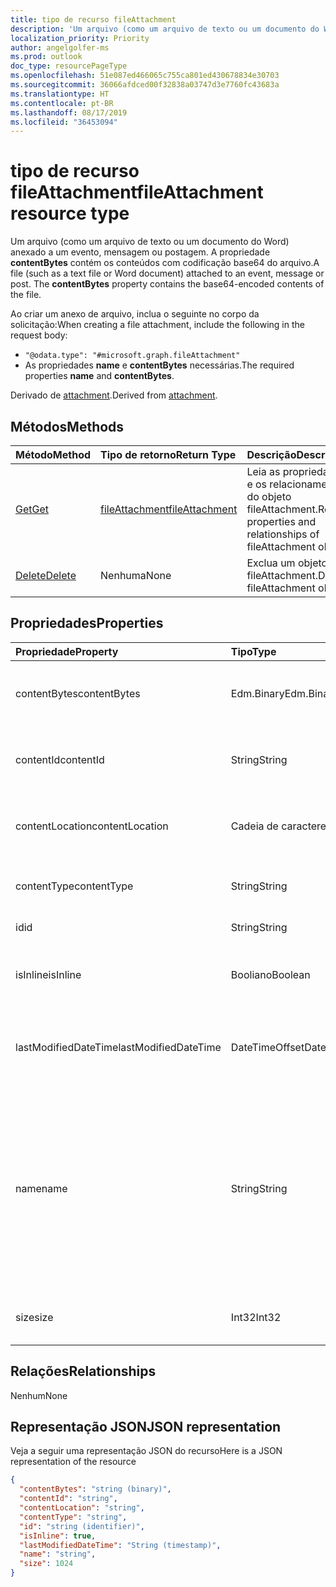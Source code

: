 ```yaml
---
title: tipo de recurso fileAttachment
description: 'Um arquivo (como um arquivo de texto ou um documento do Word) anexado a um evento, mensagem ou postagem. O  **contentBytes** '
localization_priority: Priority
author: angelgolfer-ms
ms.prod: outlook
doc_type: resourcePageType
ms.openlocfilehash: 51e087ed466065c755ca801ed430678834e30703
ms.sourcegitcommit: 36066afdced00f32838a03747d3e7760fc43683a
ms.translationtype: HT
ms.contentlocale: pt-BR
ms.lasthandoff: 08/17/2019
ms.locfileid: "36453094"
---
```

# <a name="fileattachment-resource-type"></a><span data-ttu-id="baafc-104">tipo de recurso fileAttachment</span><span class="sxs-lookup"><span data-stu-id="baafc-104">fileAttachment resource type</span></span>

<span data-ttu-id="baafc-p102">Um arquivo (como um arquivo de texto ou um documento do Word) anexado a um evento, mensagem ou postagem. A propriedade **contentBytes** contém os conteúdos com codificação base64 do arquivo.</span><span class="sxs-lookup"><span data-stu-id="baafc-p102">A file (such as a text file or Word document) attached to an event, message or post. The  **contentBytes** property contains the base64-encoded contents of the file.</span></span>  

<span data-ttu-id="baafc-107">Ao criar um anexo de arquivo, inclua o seguinte no corpo da solicitação:</span><span class="sxs-lookup"><span data-stu-id="baafc-107">When creating a file attachment, include the following in the request body:</span></span>

* `"@odata.type": "#microsoft.graph.fileAttachment"`
* <span data-ttu-id="baafc-108">As propriedades **name** e **contentBytes** necessárias.</span><span class="sxs-lookup"><span data-stu-id="baafc-108">The required properties **name** and **contentBytes**.</span></span>

<span data-ttu-id="baafc-109">Derivado de [attachment](attachment.md).</span><span class="sxs-lookup"><span data-stu-id="baafc-109">Derived from [attachment](attachment.md).</span></span>

## <a name="methods"></a><span data-ttu-id="baafc-110">Métodos</span><span class="sxs-lookup"><span data-stu-id="baafc-110">Methods</span></span>

| <span data-ttu-id="baafc-111">Método</span><span class="sxs-lookup"><span data-stu-id="baafc-111">Method</span></span>       | <span data-ttu-id="baafc-112">Tipo de retorno</span><span class="sxs-lookup"><span data-stu-id="baafc-112">Return Type</span></span>  |<span data-ttu-id="baafc-113">Descrição</span><span class="sxs-lookup"><span data-stu-id="baafc-113">Description</span></span>|
|:---------------|:--------|:----------|
|[<span data-ttu-id="baafc-114">Get</span><span class="sxs-lookup"><span data-stu-id="baafc-114">Get</span></span>](../api/attachment-get.md) | [<span data-ttu-id="baafc-115">fileAttachment</span><span class="sxs-lookup"><span data-stu-id="baafc-115">fileAttachment</span></span>](fileattachment.md) |<span data-ttu-id="baafc-116">Leia as propriedades e os relacionamentos do objeto fileAttachment.</span><span class="sxs-lookup"><span data-stu-id="baafc-116">Read properties and relationships of fileAttachment object.</span></span>|
|[<span data-ttu-id="baafc-117">Delete</span><span class="sxs-lookup"><span data-stu-id="baafc-117">Delete</span></span>](../api/attachment-delete.md) | <span data-ttu-id="baafc-118">Nenhuma</span><span class="sxs-lookup"><span data-stu-id="baafc-118">None</span></span> |<span data-ttu-id="baafc-119">Exclua um objeto fileAttachment.</span><span class="sxs-lookup"><span data-stu-id="baafc-119">Delete fileAttachment object.</span></span> |

## <a name="properties"></a><span data-ttu-id="baafc-120">Propriedades</span><span class="sxs-lookup"><span data-stu-id="baafc-120">Properties</span></span>
| <span data-ttu-id="baafc-121">Propriedade</span><span class="sxs-lookup"><span data-stu-id="baafc-121">Property</span></span>     | <span data-ttu-id="baafc-122">Tipo</span><span class="sxs-lookup"><span data-stu-id="baafc-122">Type</span></span>   |<span data-ttu-id="baafc-123">Descrição</span><span class="sxs-lookup"><span data-stu-id="baafc-123">Description</span></span>|
|:---------------|:--------|:----------|
|<span data-ttu-id="baafc-124">contentBytes</span><span class="sxs-lookup"><span data-stu-id="baafc-124">contentBytes</span></span>|<span data-ttu-id="baafc-125">Edm.Binary</span><span class="sxs-lookup"><span data-stu-id="baafc-125">Edm.Binary</span></span>|<span data-ttu-id="baafc-126">O conteúdo do arquivo codificado pela base64.</span><span class="sxs-lookup"><span data-stu-id="baafc-126">The base64-encoded contents of the file.</span></span>|
|<span data-ttu-id="baafc-127">contentId</span><span class="sxs-lookup"><span data-stu-id="baafc-127">contentId</span></span>|<span data-ttu-id="baafc-128">String</span><span class="sxs-lookup"><span data-stu-id="baafc-128">String</span></span>|<span data-ttu-id="baafc-129">A ID do anexo no repositório do Exchange.</span><span class="sxs-lookup"><span data-stu-id="baafc-129">The ID of the attachment in the Exchange store.</span></span>|
|<span data-ttu-id="baafc-130">contentLocation</span><span class="sxs-lookup"><span data-stu-id="baafc-130">contentLocation</span></span>|<span data-ttu-id="baafc-131">Cadeia de caracteres</span><span class="sxs-lookup"><span data-stu-id="baafc-131">String</span></span>|<span data-ttu-id="baafc-132">Não use essa propriedade que não tem suporte.</span><span class="sxs-lookup"><span data-stu-id="baafc-132">Do not use this property as it is not supported.</span></span>|
|<span data-ttu-id="baafc-133">contentType</span><span class="sxs-lookup"><span data-stu-id="baafc-133">contentType</span></span>|<span data-ttu-id="baafc-134">String</span><span class="sxs-lookup"><span data-stu-id="baafc-134">String</span></span>|<span data-ttu-id="baafc-135">O tipo de conteúdo do anexo.</span><span class="sxs-lookup"><span data-stu-id="baafc-135">The content type of the attachment.</span></span>|
|<span data-ttu-id="baafc-136">id</span><span class="sxs-lookup"><span data-stu-id="baafc-136">id</span></span>|<span data-ttu-id="baafc-137">String</span><span class="sxs-lookup"><span data-stu-id="baafc-137">String</span></span>|<span data-ttu-id="baafc-138">A ID do anexo.</span><span class="sxs-lookup"><span data-stu-id="baafc-138">The attachment ID.</span></span>|
|<span data-ttu-id="baafc-139">isInline</span><span class="sxs-lookup"><span data-stu-id="baafc-139">isInline</span></span>|<span data-ttu-id="baafc-140">Booliano</span><span class="sxs-lookup"><span data-stu-id="baafc-140">Boolean</span></span>|<span data-ttu-id="baafc-141">Defina como true se este for um anexo embutido.</span><span class="sxs-lookup"><span data-stu-id="baafc-141">Set to true if this is an inline attachment.</span></span>|
|<span data-ttu-id="baafc-142">lastModifiedDateTime</span><span class="sxs-lookup"><span data-stu-id="baafc-142">lastModifiedDateTime</span></span>|<span data-ttu-id="baafc-143">DateTimeOffset</span><span class="sxs-lookup"><span data-stu-id="baafc-143">DateTimeOffset</span></span>|<span data-ttu-id="baafc-144">Data e hora em que o anexo foi modificado pela última vez.</span><span class="sxs-lookup"><span data-stu-id="baafc-144">The date and time when the attachment was last modified.</span></span>|
|<span data-ttu-id="baafc-145">name</span><span class="sxs-lookup"><span data-stu-id="baafc-145">name</span></span>|<span data-ttu-id="baafc-146">String</span><span class="sxs-lookup"><span data-stu-id="baafc-146">String</span></span>|<span data-ttu-id="baafc-147">O nome que representa o texto que é exibido abaixo do ícone que representa o anexo inserido. Não precisa ser o nome de arquivo real.</span><span class="sxs-lookup"><span data-stu-id="baafc-147">The name representing the text that is displayed below the icon representing the embedded attachment.This does not need to be the actual file name.</span></span>|
|<span data-ttu-id="baafc-148">size</span><span class="sxs-lookup"><span data-stu-id="baafc-148">size</span></span>|<span data-ttu-id="baafc-149">Int32</span><span class="sxs-lookup"><span data-stu-id="baafc-149">Int32</span></span>|<span data-ttu-id="baafc-150">O tamanho do anexo em bytes.</span><span class="sxs-lookup"><span data-stu-id="baafc-150">The size in bytes of the attachment.</span></span>|

## <a name="relationships"></a><span data-ttu-id="baafc-151">Relações</span><span class="sxs-lookup"><span data-stu-id="baafc-151">Relationships</span></span>
<span data-ttu-id="baafc-152">Nenhum</span><span class="sxs-lookup"><span data-stu-id="baafc-152">None</span></span>


## <a name="json-representation"></a><span data-ttu-id="baafc-153">Representação JSON</span><span class="sxs-lookup"><span data-stu-id="baafc-153">JSON representation</span></span>

<span data-ttu-id="baafc-154">Veja a seguir uma representação JSON do recurso</span><span class="sxs-lookup"><span data-stu-id="baafc-154">Here is a JSON representation of the resource</span></span>

<!-- {
  "blockType": "resource",
  "baseType": "microsoft.graph.attachment",
  "optionalProperties": [

  ],
  "@odata.type": "microsoft.graph.fileAttachment"
}-->

```json
{
  "contentBytes": "string (binary)",
  "contentId": "string",
  "contentLocation": "string",
  "contentType": "string",
  "id": "string (identifier)",
  "isInline": true,
  "lastModifiedDateTime": "String (timestamp)",
  "name": "string",
  "size": 1024
}

```

<!-- uuid: 8fcb5dbc-d5aa-4681-8e31-b001d5168d79
2015-10-25 14:57:30 UTC -->
<!-- {
  "type": "#page.annotation",
  "description": "fileAttachment resource",
  "keywords": "",
  "section": "documentation",
  "tocPath": ""
}-->
